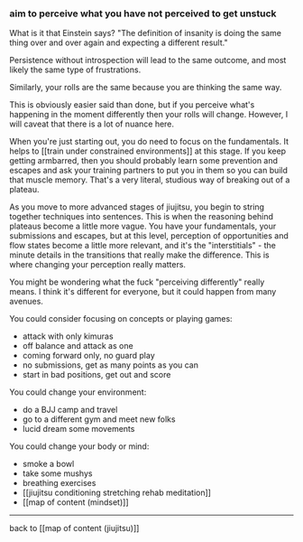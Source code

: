 ### aim to perceive what you have not perceived to get unstuck

What is it that Einstein says? "The definition of insanity is doing the same thing over and over again and expecting a different result."

Persistence without introspection will lead to the same outcome, and most likely the same type of frustrations.

Similarly, your rolls are the same because you are thinking the same way. 

This is obviously easier said than done, but if you perceive what's happening in the moment differently then your rolls will change. However, I will caveat that there is a lot of nuance here. 

When you're just starting out, you do need to focus on the fundamentals. It helps to [[train under constrained environments]] at this stage. If you keep getting armbarred, then you should probably learn some prevention and escapes and ask your training partners to put you in them so you can build that muscle memory. That's a very literal, studious way of breaking out of a plateau.

As you move to more advanced stages of jiujitsu, you begin to string together techniques into sentences. This is when the reasoning behind plateaus become a little more vague. You have your fundamentals, your submissions and escapes, but at this level, perception of opportunities and flow states become a little more relevant, and it's the "interstitials" - the minute details in the transitions that really make the difference. This is where changing your perception really matters.

You might be wondering what the fuck "perceiving differently" really means. I think it's different for everyone, but it could happen from many avenues. 

You could consider focusing on concepts or playing games:
- attack with only kimuras
- off balance and attack as one
- coming forward only, no guard play
- no submissions, get as many points as you can
- start in bad positions, get out and score

You could change your environment:
- do a BJJ camp and travel
- go to a different gym and meet new folks
- lucid dream some movements

You could change your body or mind:
- smoke a bowl
- take some mushys
- breathing exercises
- [[jiujitsu conditioning stretching rehab meditation]]
- [[map of content (mindset)]]

---

back to [[map of content (jiujitsu)]]